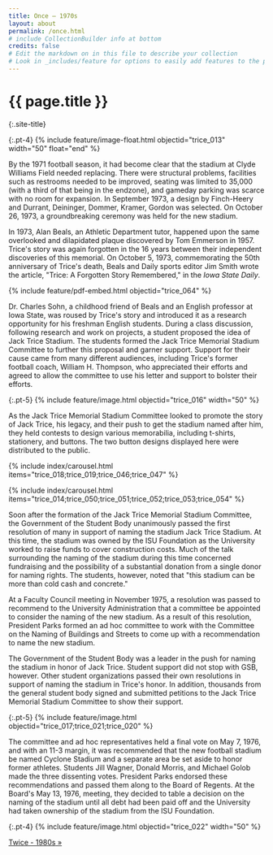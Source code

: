 ```yaml
---
title: Once – 1970s
layout: about
permalink: /once.html
# include CollectionBuilder info at bottom
credits: false
# Edit the markdown on in this file to describe your collection
# Look in _includes/feature for options to easily add features to the page
---
```


# {{ page.title }}
{:.site-title}

{:.pt-4}
{% include feature/image-float.html objectid="trice_013" width="50" float="end" %}

By the 1971 football season, it had become clear that the stadium at Clyde Williams Field needed replacing. There were structural problems, facilities such as restrooms needed to be improved, seating was limited to 35,000 (with a third of that being in the endzone), and gameday parking was scarce with no room for expansion. In September 1973, a design by Finch-Heery and Durrant, Deininger, Dommer, Kramer, Gordon was selected. On October 26, 1973, a groundbreaking ceremony was held for the new stadium.  


In 1973, Alan Beals, an Athletic Department tutor, happened upon the same overlooked and dilapidated plaque discovered by Tom Emmerson in 1957. Trice's story was again forgotten in the 16 years between their independent discoveries of this memorial. On October 5, 1973, commemorating the 50th anniversary of Trice's death, Beals and Daily sports editor Jim Smith wrote the article, "Trice: A Forgotten Story Remembered," in the *Iowa State Daily*.

<div class="row pt-3">
<div class="col-md-7" markdown="1">

{% include feature/pdf-embed.html objectid="trice_064" %}

</div>
<div class="col-md-5" markdown="1">

Dr. Charles Sohn, a childhood friend of Beals and an English professor at Iowa State, was roused by Trice's story and introduced it as a research opportunity for his freshman English students. During a class discussion, following research and work on projects, a student proposed the idea of Jack Trice Stadium. The students formed the Jack Trice Memorial Stadium Committee to further this proposal and garner support. Support for their cause came from many different audiences, including Trice's former football coach, William H. Thompson, who appreciated their efforts and agreed to allow the committee to use his letter and support to bolster their efforts. 

</div>
</div>

{:.pt-5}
{% include feature/image.html objectid="trice_016" width="50" %}

<div class="row pt-5">
<div class="col-md-6" markdown="1">

As the Jack Trice Memorial Stadium Committee looked to promote the story of Jack Trice, his legacy, and their push to get the stadium named after him, they held contests to design various memorabilia, including t-shirts, stationery, and buttons. The two button designs displayed here were distributed to the public.

</div>
<div class="col-md-6" markdown="1">
 
{% include index/carousel.html items="trice_018;trice_019;trice_046;trice_047" %}

</div>
</div>

<div class="row pt-5">
<div class="col-md-6" markdown="1">

{% include index/carousel.html items="trice_014;trice_050;trice_051;trice_052;trice_053;trice_054" %}

</div>
<div class="col-md-6" markdown="1">

Soon after the formation of the Jack Trice Memorial Stadium Committee, the Government of the Student Body unanimously passed the first resolution of many in support of naming the stadium Jack Trice Stadium. At this time, the stadium was owned by the ISU Foundation as the University worked to raise funds to cover construction costs. Much of the talk surrounding the naming of the stadium during this time concerned fundraising and the possibility of a substantial donation from a single donor for naming rights. The students, however, noted that "this stadium can be more than cold cash and concrete."

</div>
</div>

At a Faculty Council meeting in November 1975, a resolution was passed to recommend to the University Administration that a committee be appointed to consider the naming of the new stadium. As a result of this resolution, President Parks formed an ad hoc committee to work with the Committee on the Naming of Buildings and Streets to come up with a recommendation to name the new stadium.  

The Government of the Student Body was a leader in the push for naming the stadium in honor of Jack Trice. Student support did not stop with GSB, however. Other student organizations passed their own resolutions in support of naming the stadium in Trice's honor. In addition, thousands from the general student body signed and submitted petitions to the Jack Trice Memorial Stadium Committee to show their support. 

{:.pt-5}
{% include feature/image.html objectid="trice_017;trice_021;trice_020" %}

The committee and ad hoc representatives held a final vote on May 7, 1976, and with an 11-3 margin, it was recommended that the new football stadium be named Cyclone Stadium and a separate area be set aside to honor former athletes. Students Jill Wagner, Donald Morris, and Michael Golob made the three dissenting votes. President Parks endorsed these recommendations and passed them along to the Board of Regents. At the Board's May 13, 1976, meeting, they decided to table a decision on the naming of the stadium until all debt had been paid off and the University had taken ownership of the stadium from the ISU Foundation. 

{:.pt-4}
{% include feature/image.html objectid="trice_022" width="50" %}

<div class="clearfix"></div>

<div class="text-center next-buttons site-title">
    <a class="display-6 text-dark" href="{{ 'twice.html' | relative_url }}"><span class="essay-title">Twice - 1980s</span> &raquo;</a>
</div>
